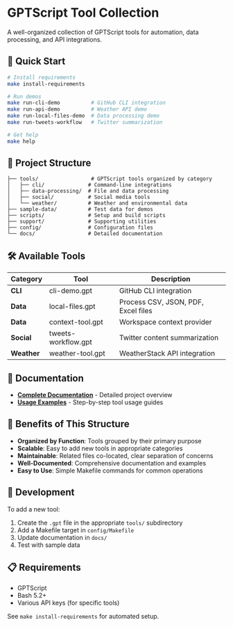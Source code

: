 # GPTScript Tool Collection

A well-organized collection of GPTScript tools for automation, data processing, and API integrations.

## 🚀 Quick Start

```bash
# Install requirements
make install-requirements

# Run demos
make run-cli-demo          # GitHub CLI integration
make run-api-demo          # Weather API demo  
make run-local-files-demo  # Data processing demo
make run-tweets-workflow   # Twitter summarization

# Get help
make help
```

## 📁 Project Structure

```
├── tools/                 # GPTScript tools organized by category
│   ├── cli/              # Command-line integrations
│   ├── data-processing/  # File and data processing
│   ├── social/           # Social media tools
│   └── weather/          # Weather and environmental data
├── sample-data/          # Test data for demos
├── scripts/              # Setup and build scripts
├── support/              # Supporting utilities
├── config/               # Configuration files
└── docs/                 # Detailed documentation
```

## 🛠️ Available Tools

| Category | Tool | Description |
|----------|------|-------------|
| **CLI** | cli-demo.gpt | GitHub CLI integration |
| **Data** | local-files.gpt | Process CSV, JSON, PDF, Excel files |
| **Data** | context-tool.gpt | Workspace context provider |
| **Social** | tweets-workflow.gpt | Twitter content summarization |
| **Weather** | weather-tool.gpt | WeatherStack API integration |

## 📖 Documentation

- **[Complete Documentation](docs/README.md)** - Detailed project overview
- **[Usage Examples](docs/tool-usage-examples.md)** - Step-by-step tool usage guides

## 🎯 Benefits of This Structure

- **Organized by Function**: Tools grouped by their primary purpose
- **Scalable**: Easy to add new tools in appropriate categories  
- **Maintainable**: Related files co-located, clear separation of concerns
- **Well-Documented**: Comprehensive documentation and examples
- **Easy to Use**: Simple Makefile commands for common operations

## 🔧 Development

To add a new tool:
1. Create the `.gpt` file in the appropriate `tools/` subdirectory
2. Add a Makefile target in `config/Makefile`
3. Update documentation in `docs/`
4. Test with sample data

## 📋 Requirements

- GPTScript
- Bash 5.2+
- Various API keys (for specific tools)

See `make install-requirements` for automated setup.
